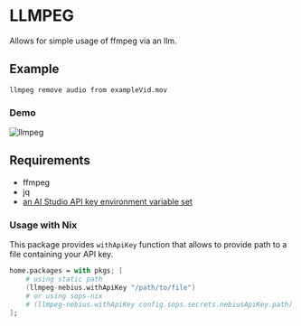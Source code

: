 # LLMPEG

Allows for simple usage of ffmpeg via an llm. 

## Example 

`llmpeg remove audio from exampleVid.mov`

### Demo
![llmpeg](https://github.com/user-attachments/assets/a26eb71f-7246-447e-a64d-587530c0b461)


## Requirements
* ffmpeg
* jq
* [an AI Studio API key environment variable set](https://docs.nebius.com/studio/api/authentication)

### Usage with Nix

This package provides `withApiKey` function that allows to provide path to a file containing your API key.

```nix
home.packages = with pkgs; [
    # using static path
    (llmpeg-nebius.withApiKey "/path/to/file")
    # or using sops-nix
    # (llmpeg-nebius.withApiKey config.sops.secrets.nebiusApiKey.path)
];
```
